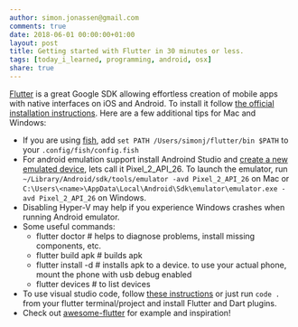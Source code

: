 ```yaml
---
author: simon.jonassen@gmail.com
comments: true
date: 2018-06-01 00:00:00+01:00
layout: post
title: Getting started with Flutter in 30 minutes or less.
tags: [today_i_learned, programming, android, osx]
share: true
---
```


[Flutter](https://flutter.io/) is a great Google SDK allowing effortless creation of mobile apps with native interfaces
on iOS and Android. To install it follow [the official installation instructions](https://flutter.io/get-started/install/). Here are a few additional tips for Mac and Windows:

* If you are using [fish](https://fishshell.com/), add `set PATH /Users/simonj/flutter/bin $PATH` to your `.config/fish/config.fish`
* For android emulation support install Androind Studio and [create a new emulated device](https://developer.android.com/studio/run/managing-avds), lets call it Pixel_2_API_26. To launch the emulator, run `~/Library/Android/sdk/tools/emulator -avd Pixel_2_API_26` on Mac or `C:\Users\<name>\AppData\Local\Android\Sdk\emulator\emulator.exe -avd Pixel_2_API_26` on Windows.
* Disabling Hyper-V may help if you experience Windows crashes when running Android emulator.
* Some useful commands:
  * flutter doctor # helps to diagnose problems, install missing components, etc.
  * flutter build apk # builds apk
  * flutter install -d <deviceid> # installs apk to a device. to use your actual phone, mount the phone with usb debug enabled
  * flutter devices # to list devices
* To use visual studio code, follow [these instructions](https://www.youtube.com/watch?v=hhP1tE-IHos) or just run `code .` from your flutter terminal/project and install Flutter and Dart plugins.
* Check out [awesome-flutter](https://github.com/Solido/awesome-flutter) for example and inspiration!
